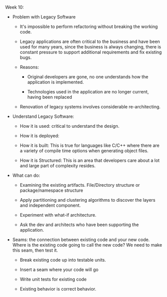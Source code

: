 Week 10:

-   Problem with Legacy Software

    -   It's impossible to perform refactoring without breaking the
        working code.

    -   Legacy applications are often critical to the business and have
        been used for many years, since the business is always changing,
        there is constant pressure to support additional requirements
        and fix existing bugs.

    -   Reasons:

        -   Original developers are gone, no one understands how the
            application is implemented.

        -   Technologies used in the application are no longer current,
            having been replaced

    -   Renovation of legacy systems involves considerable
        re-architecting.

-   Understand Legacy Software:

    -   How it is used: critical to understand the design.

    -   How it is deployed:

    -   How it is built: This is true for languages like C/C++ where
        there are a variety of compile time options when generating
        object files.

    -   How it is Structured: This is an area that developers care about
        a lot and large part of complexity resides.

-   What can do:

    -   Examining the existing artifacts. File/Directory structure or
        package/namespace structure

    -   Apply partitioning and clustering algorithms to discover the
        layers and independent component.

    -   Experiment with what-if architecture.

    -   Ask the dev and architects who have been supporting the
        application.

-   Seams: the connection between existing code and your new code. Where
    is the existing code going to call the new code? We need to make
    this seam, then test it.

    -   Break existing code up into testable units.

    -   Insert a seam where your code will go

    -   Write unit tests for existing code

    -   Existing behavior is correct behavior.
